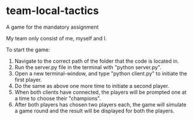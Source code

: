 # team-local-tactics
A game for the mandatory assignment

My team only consist of me, myself and I.

To start the game:
1. Navigate to the correct path of the folder that the code is located in.
1. Run the server.py file in the terminal with "python server.py".
2. Open a new terminal-window, and type "python client.py" to initiate the first player.
3. Do the same as above one more time to initiate a second player.
4. When both clients have connected, the players will be prompted one at a time to choose their "champions".
5. After both players has chosen two players each, the game will simulate a game round and the result will be displayed for both the players.
